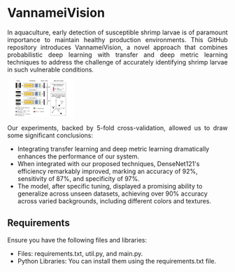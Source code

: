 <p align="justify">
    <h1>VannameiVision</h1>
</p>

<p align="justify">
In aquaculture, early detection of susceptible shrimp larvae is of paramount importance to maintain healthy production environments. This GitHub repository introduces VannameiVision, a novel approach that combines probabilistic deep learning with transfer and deep metric learning techniques to address the challenge of accurately identifying shrimp larvae in such vulnerable conditions.
</p>

<img src="architecture.jpg" alt="Architecture of VannameiVision Model" style="max-width:30%;">

<p align="justify">
Our experiments, backed by 5-fold cross-validation, allowed us to draw some significant conclusions:
</p>

<p align="justify">
    <ul>
        <li>Integrating transfer learning and deep metric learning dramatically enhances the performance of our system.</li>
        <li>When integrated with our proposed techniques, DenseNet121's efficiency remarkably improved, marking an accuracy of 92%, sensitivity of 87%, and specificity of 97%.</li>
        <li>The model, after specific tuning, displayed a promising ability to generalize across unseen datasets, achieving over 90% accuracy across varied backgrounds, including different colors and textures.</li>
    </ul>
</p>

<p align="justify">
    <h2>Requirements</h1>
</p>

<p align="justify">
Ensure you have the following files and libraries:
</p>

<p align="justify">
    <ul>
        <li>Files: requirements.txt, util.py, and main.py.</li>
        <li>Python Libraries: You can install them using the requirements.txt file.</li>
    </ul>
</p>
